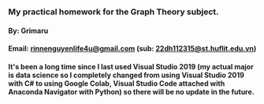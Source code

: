 ### My practical homework for the Graph Theory subject.
#### By: Grimaru
#### Email: rinnenguyenlife4u@gmail.com (sub: 22dh112315@st.huflit.edu.vn)
#### It's been a long time since I last used Visual Studio 2019 (my actual major is data science so I completely changed from using Visual Studio 2019 with C# to using Google Colab, Visual Studio Code attached with Anaconda Navigator with Python) so there will be no update in the future.
